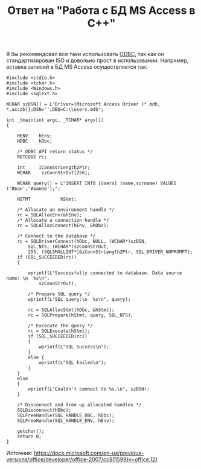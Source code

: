 ﻿---
title: "Ответ на \"Работа с БД MS Access в С++\""
se.owner.user_id: 240512
se.owner.display_name: "MSDN.WhiteKnight"
se.owner.link: "https://ru.stackoverflow.com/users/240512/msdn-whiteknight"
se.answer_id: 863484
se.question_id: 860645
se.post_type: answer
se.is_accepted: False
---
<p>Я бы рекомендовал все таки использовать <a href="https://docs.microsoft.com/en-us/sql/odbc/microsoft-open-database-connectivity-odbc?view=sql-server-2017" rel="nofollow noreferrer">ODBC</a>, так как он стандартизирован ISO и довольно прост в использовании. Например, вставка записей в БД MS Access осуществляется так:</p>

<pre><code>#include &lt;stdio.h&gt;
#include &lt;tchar.h&gt;
#include &lt;Windows.h&gt;
#include &lt;sqlext.h&gt;

WCHAR szDSN[] = L&quot;Driver={Microsoft Access Driver (*.mdb, *.accdb)};DSN='';DBQ=C:\\users.mdb&quot;;

int _tmain(int argc, _TCHAR* argv[])
{

    HENV    hEnv;
    HDBC    hDbc;

    /* ODBC API return status */
    RETCODE rc;

    int     iConnStrLength2Ptr;
    WCHAR    szConnStrOut[256];

    WCHAR query[] = L&quot;INSERT INTO [Users] (name,surname) VALUES ('Иван','Иванов');&quot;;

    HSTMT           hStmt;

    /* Allocate an environment handle */
    rc = SQLAllocEnv(&amp;hEnv);
    /* Allocate a connection handle */
    rc = SQLAllocConnect(hEnv, &amp;hDbc);

    /* Connect to the database */
    rc = SQLDriverConnect(hDbc, NULL, (WCHAR*)szDSN,
        SQL_NTS, (WCHAR*)szConnStrOut,
        255, (SQLSMALLINT*)&amp;iConnStrLength2Ptr, SQL_DRIVER_NOPROMPT);
    if (SQL_SUCCEEDED(rc))
    {

        wprintf(L&quot;Successfully connected to database. Data source name: \n  %s\n&quot;,
            szConnStrOut);

        /* Prepare SQL query */
        wprintf(L&quot;SQL query:\n  %s\n&quot;, query);

        rc = SQLAllocStmt(hDbc, &amp;hStmt);
        rc = SQLPrepare(hStmt, query, SQL_NTS);

        /* Excecute the query */
        rc = SQLExecute(hStmt);
        if (SQL_SUCCEEDED(rc))
        {
            wprintf(L&quot;SQL Success\n&quot;);
        }
        else {
            wprintf(L&quot;SQL Failed\n&quot;);
        }
    }
    else
    {
        wprintf(L&quot;Couldn't connect to %s.\n&quot;, szDSN);
    }

    /* Disconnect and free up allocated handles */
    SQLDisconnect(hDbc);
    SQLFreeHandle(SQL_HANDLE_DBC, hDbc);
    SQLFreeHandle(SQL_HANDLE_ENV, hEnv);

    getchar();
    return 0;
}
</code></pre>
<p>Источник: <a href="https://docs.microsoft.com/en-us/previous-versions/office/developer/office-2007/cc811599(v=office.12)" rel="nofollow noreferrer">https://docs.microsoft.com/en-us/previous-versions/office/developer/office-2007/cc811599(v=office.12)</a></p>
